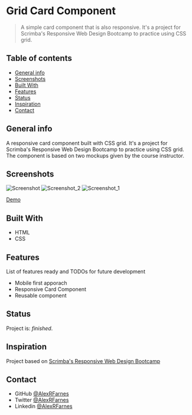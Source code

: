 # Grid Card Component

> A simple card component that is also responsive. It's a project for Scrimba's Responsive Web Design Bootcamp to practice using CSS grid.

## Table of contents

- [General info](#general-info)
- [Screenshots](#screenshots)
- [Built With](#built-with)
- [Features](#features)
- [Status](#status)
- [Inspiration](#inspiration)
- [Contact](#contact)

## General info

A responsive card component built with CSS grid. It's a project for Scrimba's Responsive Web Design Bootcamp to practice using CSS grid. The component is based on two mockups given by the course instructor.

## Screenshots

![Screenshot](https://user-images.githubusercontent.com/57517804/116060254-4bbe0300-a6b4-11eb-86f8-1e5693fb204e.png)
![Screenshot_2](https://user-images.githubusercontent.com/57517804/116060289-537da780-a6b4-11eb-9c0f-421f59894530.png)
![Screenshot_1](https://user-images.githubusercontent.com/57517804/116060265-4eb8f380-a6b4-11eb-8cee-544b098ac397.png)


[Demo](https://friendly-villani-9a70d9.netlify.app)

## Built With

- HTML
- CSS

## Features

List of features ready and TODOs for future development

- Mobile first apporach
- Responsive Card Component
- Reusable component

## Status

Project is: _finished_.

## Inspiration

Project based on [Scrimba's Responsive Web Design Bootcamp](https://scrimba.com)

## Contact

- GitHub [@AlexRFarnes](https://github.com/AlexRFarnes)
- Twitter [@AlexRFarnes](https://twitter.com/alexrfarnes)
- Linkedin [@AlexRFarnes](https://www.linkedin.com/in/alexrfarnes/)
